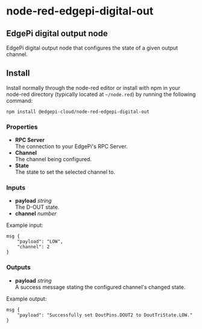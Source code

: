 # node-red-edgepi-digital-out

## EdgePi digital output node

EdgePi digital output node that configures the state of a given output channel.

## Install
Install normally through the node-red editor or install with npm in your node-red directory
(typically located  at `~/node.red`) by running the following command:
```
npm install @edgepi-cloud/node-red-edgepi-digital-out
```

### Properties
- **RPC Server**<br> 
The connection to your EdgePi's RPC Server.
- **Channel**<br>
The channel being configured.
- **State**<br>
The state to set the selected channel to.

### Inputs
- **payload** *string*<br>
The D-OUT state.
- **channel** *number*<br>

Example input:
```
msg {
    "payload": "LOW",
    "channel": 2
}
```

### Outputs
- **payload** *string*<br>
A success message stating the configured channel's changed state.

Example output:
```
msg {
    "payload": "Successfully set DoutPins.DOUT2 to DoutTriState.LOW."
}
```